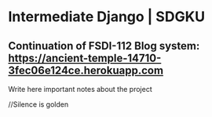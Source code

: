 # Intermediate Django | SDGKU

## Continuation of FSDI-112 Blog system: https://ancient-temple-14710-3fec06e124ce.herokuapp.com

Write here important notes about the project 

//Silence is golden
